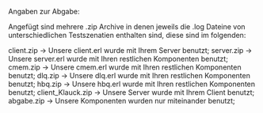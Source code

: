 Angaben zur Abgabe:

Angefügt sind mehrere .zip Archive in denen jeweils die .log Dateine von unterschiedlichen Testszenatien enthalten sind, diese sind im folgenden:

client.zip -> Unsere client.erl wurde mit Ihrem Server benutzt;
server.zip -> Unsere server.erl wurde mit Ihren restlichen Komponenten benutzt;
cmem.zip -> Unsere cmem.erl wurde mit Ihren restlichen Komponenten benutzt;
dlq.zip -> Unsere dlq.erl wurde mit Ihren restlichen Komponenten benutzt;
hbq.zip -> Unsere hbq.erl wurde mit Ihren restlichen Komponenten benutzt;
client_Klauck.zip -> Unsere Server wurde mit Ihrem Client benutzt;
abgabe.zip -> Unsere Komponenten wurden nur miteinander benutzt;